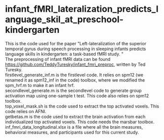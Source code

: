 # infant_fMRI_lateralization_predicts_language_skil_at_preschool-kindergarten
This is the code used for the paper "Left-lateralization of the superior temporal gyrus during speech processing in sleeping infants predicts language skills in kindergarten: a task-based fMRI study. "   
  The preprocessing of infant fMRI data can be found https://github.com/TeddyTuresky/infant_fmri_preproc, written by Ted Turesky.    
  firstlevel_generate_inf.m is the firstlevel code. It relies on spm12 (we renamed it as spm12_inf in the code) toolbox, where we modified the spm_hrf.m to make it an infant hrf.  
  secondlevel_generate.m is the secondlevel code to generate group activation map using one-sample t test. This code also relies on spm12 toolbox.   
  top_voxel_mask.sh is the code used to extract the top activated voxels. This code relies on AFNI.  
  getbetas.m is the code used to extract the brain activation from each individualized top activated voxels. This code needs the marsbar toolbox.   
  inf_fmri_data_longitudinal.xlsx is a file where all the brain measures, behavioral measures, and participants used for this current study.   

